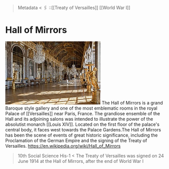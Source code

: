 > Metadata <
🖇 ::[[Treaty of Versailles]]  [[World War I]]
# Hall of Mirrors
![](img/Hall.of.Mirrors.png)
The Hall of Mirrors is a grand Baroque style gallery and one of the most emblematic rooms in the royal Palace of [[Versailles]] near Paris, France. The grandiose ensemble of the Hall and its adjoining salons was intended to illustrate the power of the absolutist monarch [[Louis XIV]]. Located on the first floor of the palace's central body, it faces west towards the Palace Gardens.The Hall of Mirrors has been the scene of events of great historic significance, including the Proclamation of the German Empire and the signing of the Treaty of Versailles.
https://en.wikipedia.org/wiki/Hall_of_Mirrors

> 10th Social Science His-1 <
The Treaty of Versailles was signed on 24 June 1914 at the Hall of Mirrors, after the end of World War I
